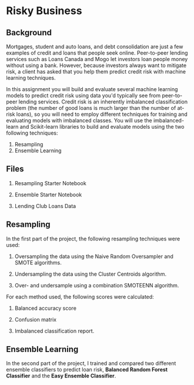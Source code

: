 # Risky Business

## Background

Mortgages, student and auto loans, and debt consolidation are just a few examples of credit and loans that people seek online. Peer-to-peer lending services such as Loans Canada and Mogo let investors loan people money without using a bank. However, because investors always want to mitigate risk, a client has asked that you help them predict credit risk with machine learning techniques.


In this assignment you will build and evaluate several machine learning models to predict credit risk using data you'd typically see from peer-to-peer lending services. Credit risk is an inherently imbalanced classification problem (the number of good loans is much larger than the number of at-risk loans), so you will need to employ different techniques for training and evaluating models with imbalanced classes. You will use the imbalanced-learn and Scikit-learn libraries to build and evaluate models using the two following techniques:

1. Resampling
2. Ensemble Learning



## Files
1. Resampling Starter Notebook

2. Ensemble Starter Notebook

3. Lending Club Loans Data

## Resampling

In the first part of the project, the following resampling techniques were used: 

1. Oversampling the data using the Naive Random Oversampler and SMOTE algorithms.


2. Undersampling the data using the Cluster Centroids algorithm.


3. Over- and undersample using a combination SMOTEENN algorithm.

For each method used, the following scores were calculated:

1. Balanced accuracy score

2. Confusion matrix

3. Imbalanced classification report.

## Ensemble Learning

In the second part of the project, I trained and compared two different ensemble classifiers to predict loan risk, **Balanced Random Forest Classifier** and the **Easy Ensemble Classifier**.
